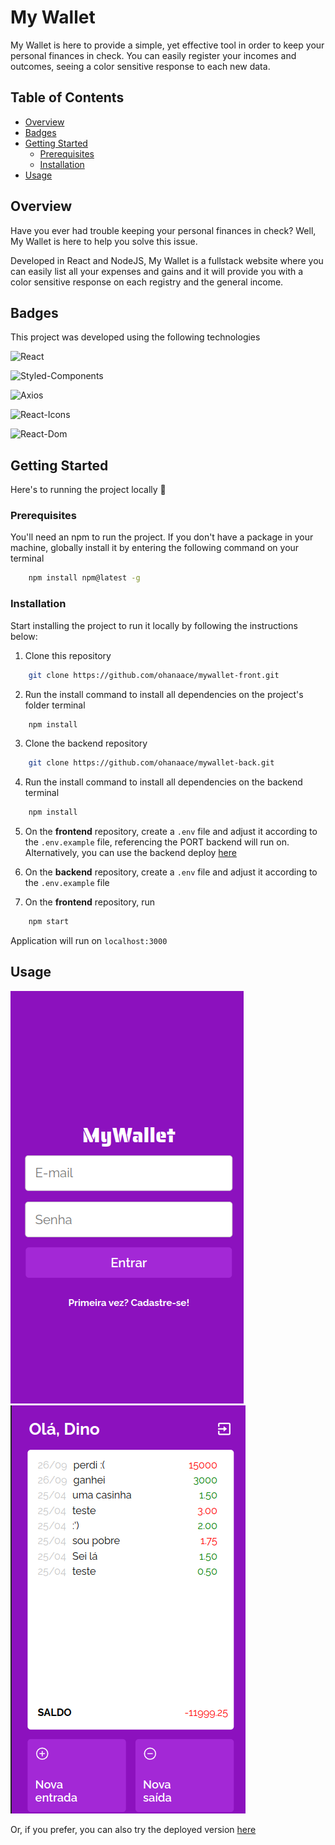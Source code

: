 # My Wallet

My Wallet is here to provide a simple, yet effective tool in order to keep your personal finances in check. You can easily register your incomes and outcomes, seeing a color sensitive response to each new data.

## Table of Contents

- [Overview](#overview)
- [Badges](#badges)
- [Getting Started](#getting-started)
  - [Prerequisites](#prerequisites)
  - [Installation](#installation)
- [Usage](#usage)

## Overview


Have you ever had trouble keeping your personal finances in check? Well, My Wallet is here to help you solve this issue.

Developed in React and NodeJS, My Wallet is a fullstack website where you can easily list all your expenses and gains and it will provide you with a color sensitive response on each registry and the general income.

## Badges

This project was developed using the following technologies


![React](https://img.shields.io/badge/React-16.x-blue.svg)

![Styled-Components](https://img.shields.io/badge/Styled--Components-5.x-orange.svg)

![Axios](https://img.shields.io/badge/Axios-0.x-green.svg)

![React-Icons](https://img.shields.io/badge/React--Icons-4.x-purple.svg)

![React-Dom](https://img.shields.io/badge/React--Dom-16.x-red.svg)


## Getting Started

Here's to running the project locally :rocket:

### Prerequisites

You'll need an npm to run the project. If you don't have a package in your machine, globally install it by entering the following command on your terminal

```bash
    npm install npm@latest -g
```
### Installation

Start installing the project to run it locally by following the instructions below:

1. Clone this repository
```bash
    git clone https://github.com/ohanaace/mywallet-front.git
```

2. Run the install command to install all dependencies on the project's folder terminal
```bash
    npm install
```

3. Clone the backend repository
```bash
    git clone https://github.com/ohanaace/mywallet-back.git
```

4. Run the install command to install all dependencies on the backend terminal
```bash
    npm install
```
5. On the **frontend** repository, create a ``.env`` file and adjust it according to the ``.env.example`` file, referencing the PORT backend will run on. Alternatively, you can use the backend deploy [here](https://my-wallet-api-zbtv.onrender.com)

6. On the **backend** repository,  create a ``.env`` file and adjust it according to the ``.env.example`` file

1. On the **frontend** repository, run
```bash
    npm start
```

Application will run on ``localhost:3000``

## Usage
![Login](src/assets/Login.png) ![Main](src/assets/Main.png)

Or, if you prefer, you can also try the deployed version [here](https://projeto14-mywallet-front-sand.vercel.app/)

